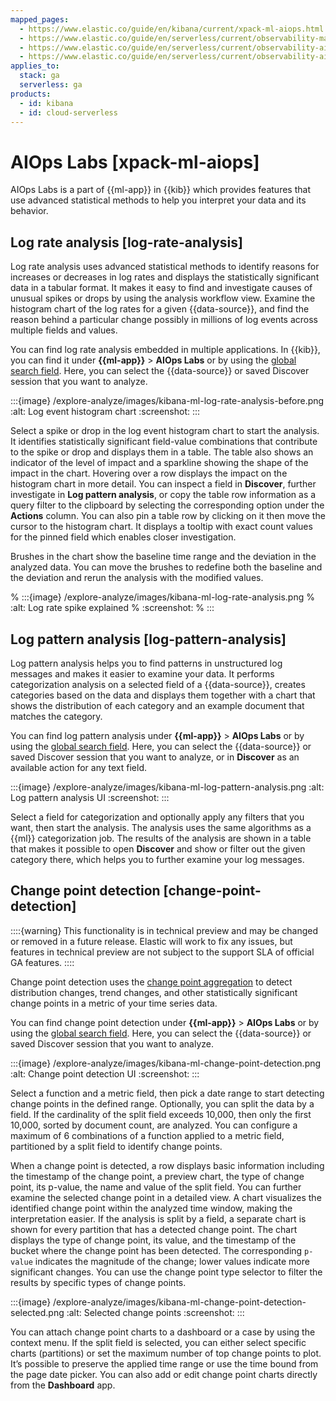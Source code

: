 ```yaml
---
mapped_pages:
  - https://www.elastic.co/guide/en/kibana/current/xpack-ml-aiops.html
  - https://www.elastic.co/guide/en/serverless/current/observability-machine-learning.html
  - https://www.elastic.co/guide/en/serverless/current/observability-aiops-analyze-spikes.html
  - https://www.elastic.co/guide/en/serverless/current/observability-aiops-detect-change-points.html
applies_to:
  stack: ga
  serverless: ga
products:
  - id: kibana
  - id: cloud-serverless
---
```


# AIOps Labs [xpack-ml-aiops]

AIOps Labs is a part of {{ml-app}} in {{kib}} which provides features that use advanced statistical methods to help you interpret your data and its behavior.

## Log rate analysis [log-rate-analysis]

Log rate analysis uses advanced statistical methods to identify reasons for increases or decreases in log rates and displays the statistically significant data in a tabular format. It makes it easy to find and investigate causes of unusual spikes or drops by using the analysis workflow view. Examine the histogram chart of the log rates for a given {{data-source}}, and find the reason behind a particular change possibly in millions of log events across multiple fields and values.

You can find log rate analysis embedded in multiple applications. In {{kib}}, you can find it under **{{ml-app}}** > **AIOps Labs** or by using the [global search field](/explore-analyze/find-and-organize/find-apps-and-objects.md). Here, you can select the {{data-source}} or saved Discover session that you want to analyze.

:::{image} /explore-analyze/images/kibana-ml-log-rate-analysis-before.png
:alt: Log event histogram chart
:screenshot:
:::

Select a spike or drop in the log event histogram chart to start the analysis. It identifies statistically significant field-value combinations that contribute to the spike or drop and displays them in a table. The table also shows an indicator of the level of impact and a sparkline showing the shape of the impact in the chart. Hovering over a row displays the impact on the histogram chart in more detail. You can inspect a field in **Discover**, further investigate in **Log pattern analysis**, or copy the table row information as a query filter to the clipboard by selecting the corresponding option under the **Actions** column. You can also pin a table row by clicking on it then move the cursor to the histogram chart. It displays a tooltip with exact count values for the pinned field which enables closer investigation.

Brushes in the chart show the baseline time range and the deviation in the analyzed data. You can move the brushes to redefine both the baseline and the deviation and rerun the analysis with the modified values.

% :::{image} /explore-analyze/images/kibana-ml-log-rate-analysis.png
% :alt: Log rate spike explained
% :screenshot:
% :::

## Log pattern analysis [log-pattern-analysis]

Log pattern analysis helps you to find patterns in unstructured log messages and makes it easier to examine your data. It performs categorization analysis on a selected field of a {{data-source}}, creates categories based on the data and displays them together with a chart that shows the distribution of each category and an example document that matches the category.

You can find log pattern analysis under **{{ml-app}}** > **AIOps Labs** or by using the [global search field](/explore-analyze/find-and-organize/find-apps-and-objects.md). Here, you can select the {{data-source}} or saved Discover session that you want to analyze, or in **Discover** as an available action for any text field.

:::{image} /explore-analyze/images/kibana-ml-log-pattern-analysis.png
:alt: Log pattern analysis UI
:screenshot:
:::

Select a field for categorization and optionally apply any filters that you want, then start the analysis. The analysis uses the same algorithms as a {{ml}} categorization job. The results of the analysis are shown in a table that makes it possible to open **Discover** and show or filter out the given category there, which helps you to further examine your log messages.

## Change point detection [change-point-detection]

::::{warning}
This functionality is in technical preview and may be changed or removed in a future release. Elastic will work to fix any issues, but features in technical preview are not subject to the support SLA of official GA features.
::::

Change point detection uses the [change point aggregation](elasticsearch://reference/aggregations/search-aggregations-change-point-aggregation.md) to detect distribution changes, trend changes, and other statistically significant change points in a metric of your time series data.

You can find change point detection under **{{ml-app}}** > **AIOps Labs** or by using the [global search field](/explore-analyze/find-and-organize/find-apps-and-objects.md). Here, you can select the {{data-source}} or saved Discover session that you want to analyze.

:::{image} /explore-analyze/images/kibana-ml-change-point-detection.png
:alt: Change point detection UI
:screenshot:
:::

Select a function and a metric field, then pick a date range to start detecting change points in the defined range. Optionally, you can split the data by a field. If the cardinality of the split field exceeds 10,000, then only the first 10,000, sorted by document count, are analyzed. You can configure a maximum of 6 combinations of a function applied to a metric field, partitioned by a split field to identify change points.

When a change point is detected, a row displays basic information including the timestamp of the change point, a preview chart, the type of change point, its p-value, the name and value of the split field. You can further examine the selected change point in a detailed view. A chart visualizes the identified change point within the analyzed time window, making the interpretation easier. If the analysis is split by a field, a separate chart is shown for every partition that has a detected change point. The chart displays the type of change point, its value, and the timestamp of the bucket where the change point has been detected. The corresponding `p-value` indicates the magnitude of the change; lower values indicate more significant changes. You can use the change point type selector to filter the results by specific types of change points.

:::{image} /explore-analyze/images/kibana-ml-change-point-detection-selected.png
:alt: Selected change points
:screenshot:
:::

You can attach change point charts to a dashboard or a case by using the context menu. If the split field is selected, you can either select specific charts (partitions) or set the maximum number of top change points to plot. It’s possible to preserve the applied time range or use the time bound from the page date picker. You can also add or edit change point charts directly from the **Dashboard** app.
